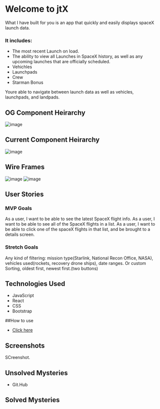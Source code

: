 # Welcome to jtX

What I have built for you is an app that quickly and easily displays spaceX launch data.

### It includes:

- The most recent Launch on load.
- The ability to view all Launches in SpaceX history, as well as any upcoming launches that are officially scheduled.
- Vehichles
- Launchpads
- Crew
- Starman Bonus

Youre able to navigate between launch data as well as vehicles, launchpads, and landpads.

## OG Component Heirarchy

![image](https://media.git.generalassemb.ly/user/30880/files/73210e00-1646-11eb-9527-2cc274ace892)

## Current Component Heirarchy

![image](https://media.git.generalassemb.ly/user/30880/files/1c1c8100-1945-11eb-9485-bc9085db4806)

## Wire Frames

![image](https://media.git.generalassemb.ly/user/30880/files/8633de00-1646-11eb-8213-feca075db2d8)
![image](https://media.git.generalassemb.ly/user/30880/files/1a9e4080-1647-11eb-90e6-a4b3c0577f4d)

## User Stories

### MVP Goals

As a user, I want to be able to see the latest SpaceX flight info.
As a user, I want to be able to see all of the SpaceX flights in a list.
As a user, I want to be able to click one of the spaceX flights in that list, and be brought to a details screen.

### Stretch Goals

Any kind of filtering: mission type(Starlink, National Recon Office, NASA), vehicles used(rockets, recovery drone ships), date ranges.
Or custom Sorting, oldest first, newest first.(two buttons)

## Technologies Used

- JavaScript
- React
- CSS
- Bootstrap

##How to use

- [Click here](jtx.herokuapp.com)

## Screenshots

SCreenshot.

## Unsolved Mysteries

- Git.Hub

## Solved Mysteries

